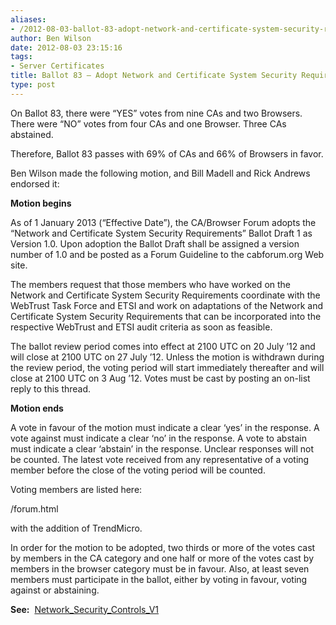 ```yaml
---
aliases:
- /2012-08-03-ballot-83-adopt-network-and-certificate-system-security-requirements/
author: Ben Wilson
date: 2012-08-03 23:15:16
tags:
- Server Certificates
title: Ballot 83 – Adopt Network and Certificate System Security Requirements
type: post
---
```


On Ballot 83, there were “YES” votes from nine CAs and two Browsers.  There were “NO” votes from four CAs and one Browser. Three CAs abstained.

Therefore, Ballot 83 passes with 69% of CAs and 66% of Browsers in favor.

Ben Wilson made the following motion, and Bill Madell and Rick Andrews endorsed it:

**Motion begins**

As of 1 January 2013 (“Effective Date”), the CA/Browser Forum adopts the “Network and Certificate System Security Requirements” Ballot Draft 1 as Version 1.0. Upon adoption the Ballot Draft shall be assigned a version number of 1.0 and be posted as a Forum Guideline to the cabforum.org Web site.

The members request that those members who have worked on the Network and Certificate System Security Requirements coordinate with the WebTrust Task Force and ETSI and work on adaptations of the Network and Certificate System Security Requirements that can be incorporated into the respective WebTrust and ETSI audit criteria as soon as feasible.

The ballot review period comes into effect at 2100 UTC on 20 July ’12 and will close at 2100 UTC on 27 July ’12. Unless the motion is withdrawn during the review period, the voting period will start immediately thereafter and will close at 2100 UTC on 3 Aug ’12. Votes must be cast by posting an on-list reply to this thread.

**Motion ends**

A vote in favour of the motion must indicate a clear ‘yes’ in the response. A vote against must indicate a clear ‘no’ in the response. A vote to abstain must indicate a clear ‘abstain’ in the response. Unclear responses will not be counted. The latest vote received from any representative of a voting member before the close of the voting period will be counted.

Voting members are listed here:

/forum.html

with the addition of TrendMicro.

In order for the motion to be adopted, two thirds or more of the votes cast by members in the CA category and one half or more of the votes cast by members in the browser category must be in favour. Also, at least seven members must participate in the ballot, either by voting in favour, voting against or abstaining.

**See:**  [Network_Security_Controls_V1][1]

[1]: /uploads/Network_Security_Controls_V1.pdf